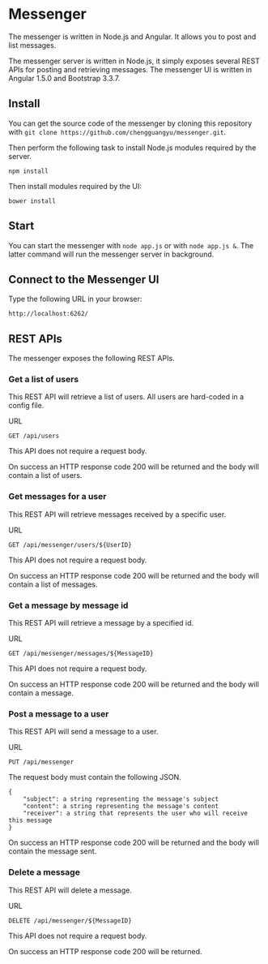 # Messenger
The messenger is written in Node.js and Angular. It allows you to post and list messages.

The messenger server is written in Node.js, it simply exposes several REST APIs for posting and retrieving messages. The messenger UI is written in Angular 1.5.0 and Bootstrap 3.3.7.

## Install

You can get the source code of the messenger by cloning this repository with `git clone https://github.com/chengguangyu/messenger.git`.

Then perform the following task to install Node.js modules required by the server.

```shell
npm install
```

Then install modules required by the UI:

```shell
bower install
```

## Start

You can start the messenger with `node app.js` or with `node app.js &`. The latter command will run the messenger server in background.

## Connect to the Messenger UI

Type the following URL in your browser: 

```shell
http://localhost:6262/
```

## REST APIs

The messenger exposes the following REST APIs.

### Get a list of users

This REST API will retrieve a list of users. All users are hard-coded in a config file.

URL

```shell
GET /api/users
```

This API does not require a request body.

On success an HTTP response code 200 will be returned and the body will contain a list of users.

### Get messages for a user

This REST API will retrieve messages received by a specific user.

URL

```shell
GET /api/messenger/users/${UserID}
```

This API does not require a request body.

On success an HTTP response code 200 will be returned and the body will contain a list of messages.

### Get a message by message id

This REST API will retrieve a message by a specified id.

URL

```shell
GET /api/messenger/messages/${MessageID}
```

This API does not require a request body.

On success an HTTP response code 200 will be returned and the body will contain a message.

### Post a message to a user

This REST API will send a message to a user.

URL

```shell
PUT /api/messenger
```

The request body must contain the following JSON.

```shell
{
    "subject": a string representing the message's subject
    "content": a string representing the message's content
    "receiver": a string that represents the user who will receive this message
}
```

On success an HTTP response code 200 will be returned and the body will contain the message sent.

### Delete a message

This REST API will delete a message.

URL

```shell
DELETE /api/messenger/${MessageID}
```
This API does not require a request body.

On success an HTTP response code 200 will be returned.
